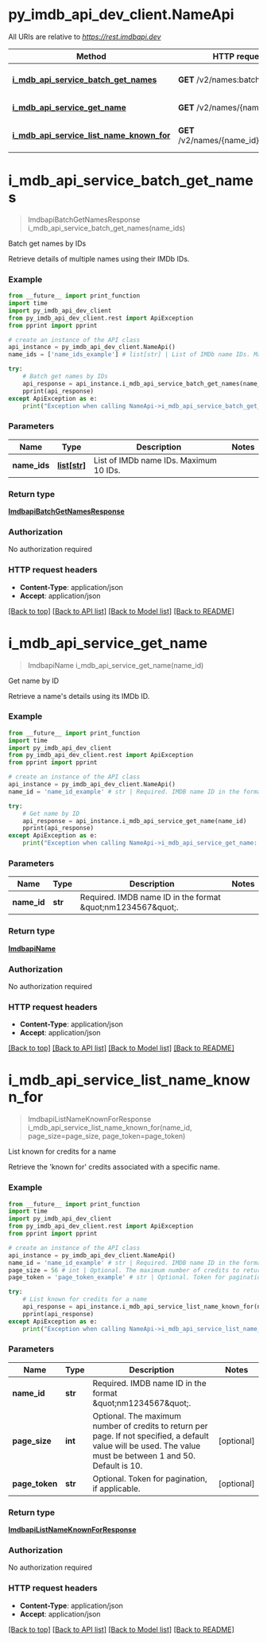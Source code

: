 # py_imdb_api_dev_client.NameApi

All URIs are relative to *https://rest.imdbapi.dev*

Method | HTTP request | Description
------------- | ------------- | -------------
[**i_mdb_api_service_batch_get_names**](NameApi.md#i_mdb_api_service_batch_get_names) | **GET** /v2/names:batch_get | Batch get names by IDs
[**i_mdb_api_service_get_name**](NameApi.md#i_mdb_api_service_get_name) | **GET** /v2/names/{name_id} | Get name by ID
[**i_mdb_api_service_list_name_known_for**](NameApi.md#i_mdb_api_service_list_name_known_for) | **GET** /v2/names/{name_id}/known_for | List known for credits for a name


# **i_mdb_api_service_batch_get_names**
> ImdbapiBatchGetNamesResponse i_mdb_api_service_batch_get_names(name_ids)

Batch get names by IDs

Retrieve details of multiple names using their IMDb IDs.

### Example
```python
from __future__ import print_function
import time
import py_imdb_api_dev_client
from py_imdb_api_dev_client.rest import ApiException
from pprint import pprint

# create an instance of the API class
api_instance = py_imdb_api_dev_client.NameApi()
name_ids = ['name_ids_example'] # list[str] | List of IMDb name IDs. Maximum 10 IDs.

try:
    # Batch get names by IDs
    api_response = api_instance.i_mdb_api_service_batch_get_names(name_ids)
    pprint(api_response)
except ApiException as e:
    print("Exception when calling NameApi->i_mdb_api_service_batch_get_names: %s\n" % e)
```

### Parameters

Name | Type | Description  | Notes
------------- | ------------- | ------------- | -------------
 **name_ids** | [**list[str]**](str.md)| List of IMDb name IDs. Maximum 10 IDs. | 

### Return type

[**ImdbapiBatchGetNamesResponse**](ImdbapiBatchGetNamesResponse.md)

### Authorization

No authorization required

### HTTP request headers

 - **Content-Type**: application/json
 - **Accept**: application/json

[[Back to top]](#) [[Back to API list]](../README.md#documentation-for-api-endpoints) [[Back to Model list]](../README.md#documentation-for-models) [[Back to README]](../README.md)

# **i_mdb_api_service_get_name**
> ImdbapiName i_mdb_api_service_get_name(name_id)

Get name by ID

Retrieve a name's details using its IMDb ID.

### Example
```python
from __future__ import print_function
import time
import py_imdb_api_dev_client
from py_imdb_api_dev_client.rest import ApiException
from pprint import pprint

# create an instance of the API class
api_instance = py_imdb_api_dev_client.NameApi()
name_id = 'name_id_example' # str | Required. IMDB name ID in the format \"nm1234567\".

try:
    # Get name by ID
    api_response = api_instance.i_mdb_api_service_get_name(name_id)
    pprint(api_response)
except ApiException as e:
    print("Exception when calling NameApi->i_mdb_api_service_get_name: %s\n" % e)
```

### Parameters

Name | Type | Description  | Notes
------------- | ------------- | ------------- | -------------
 **name_id** | **str**| Required. IMDB name ID in the format \&quot;nm1234567\&quot;. | 

### Return type

[**ImdbapiName**](ImdbapiName.md)

### Authorization

No authorization required

### HTTP request headers

 - **Content-Type**: application/json
 - **Accept**: application/json

[[Back to top]](#) [[Back to API list]](../README.md#documentation-for-api-endpoints) [[Back to Model list]](../README.md#documentation-for-models) [[Back to README]](../README.md)

# **i_mdb_api_service_list_name_known_for**
> ImdbapiListNameKnownForResponse i_mdb_api_service_list_name_known_for(name_id, page_size=page_size, page_token=page_token)

List known for credits for a name

Retrieve the 'known for' credits associated with a specific name.

### Example
```python
from __future__ import print_function
import time
import py_imdb_api_dev_client
from py_imdb_api_dev_client.rest import ApiException
from pprint import pprint

# create an instance of the API class
api_instance = py_imdb_api_dev_client.NameApi()
name_id = 'name_id_example' # str | Required. IMDB name ID in the format \"nm1234567\".
page_size = 56 # int | Optional. The maximum number of credits to return per page. If not specified, a default value will be used.  The value must be between 1 and 50. Default is 10. (optional)
page_token = 'page_token_example' # str | Optional. Token for pagination, if applicable. (optional)

try:
    # List known for credits for a name
    api_response = api_instance.i_mdb_api_service_list_name_known_for(name_id, page_size=page_size, page_token=page_token)
    pprint(api_response)
except ApiException as e:
    print("Exception when calling NameApi->i_mdb_api_service_list_name_known_for: %s\n" % e)
```

### Parameters

Name | Type | Description  | Notes
------------- | ------------- | ------------- | -------------
 **name_id** | **str**| Required. IMDB name ID in the format \&quot;nm1234567\&quot;. | 
 **page_size** | **int**| Optional. The maximum number of credits to return per page. If not specified, a default value will be used.  The value must be between 1 and 50. Default is 10. | [optional] 
 **page_token** | **str**| Optional. Token for pagination, if applicable. | [optional] 

### Return type

[**ImdbapiListNameKnownForResponse**](ImdbapiListNameKnownForResponse.md)

### Authorization

No authorization required

### HTTP request headers

 - **Content-Type**: application/json
 - **Accept**: application/json

[[Back to top]](#) [[Back to API list]](../README.md#documentation-for-api-endpoints) [[Back to Model list]](../README.md#documentation-for-models) [[Back to README]](../README.md)

